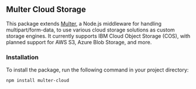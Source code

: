 ## Multer Cloud Storage

This package extends [Multer](https://github.com/expressjs/multer), a Node.js middleware for handling multipart/form-data, to use various cloud storage solutions as custom storage engines. It currently supports IBM Cloud Object Storage (COS), with planned support for AWS S3, Azure Blob Storage, and more.

### Installation

To install the package, run the following command in your project directory:

```bash
npm install multer-cloud
```
